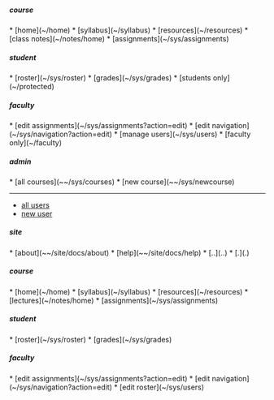 <!-- navigation menu -->

<div access='all'>              <!-- all visitors see this -->
<h5>course</h5>
<div markdown=1>
* [home](~/home)
* [syllabus](~/syllabus)
* [resources](~/resources)
* [class notes](~/notes/home)
* [assignments](~/sys/assignments)
</div>
</div>

<div access='student'>           <!-- students see this -->
<h5>student</h5>
<div markdown=1>
* [roster](~/sys/roster)
* [grades](~/sys/grades)
* [students only](~/protected)
</div>
</div>

<div access='faculty'>           <!-- faculty see this -->
<h5>faculty</h5>
<div markdown=1>
* [edit assignments](~/sys/assignments?action=edit)
* [edit navigation](~/sys/navigation?action=edit)
* [manage users](~/sys/users)
* [faculty only](~/faculty)
</div>
</div>

<div access='admin'>              <!-- site admin stuff -->
<h5>admin</h5>
<div markdown=1>
* [all courses](~~/sys/courses)
* [new course](~~/sys/newcourse)

----

* [all users](~~/sys/users)
* [new user](~~/sys/newuser)
</div>
</div>

<div access='all'>                <!-- all visitors see this -->
<h5>site</h5>
<div markdown=1>
* [about](~~/site/docs/about)
* [help](~~/site/docs/help)
* [..](..)
* [.](.)
</div>
</div>

<div access='all'>                <!-- all visitors see this -->
<h5>course</h5>
<div markdown=1>
* [home](~/home)
* [syllabus](~/syllabus)
* [resources](~/resources)
* [lectures](~/notes/home)
* [assignments](~/sys/assignments)
</div>
</div>

<div access='student'>     
<h5>student</h5>
<div markdown=1>
* [roster](~/sys/roster)
* [grades](~/sys/grades)
</div>
</div>

<div access='faculty'>     <!-- faculty sees this -->
<h5>faculty</h5>
<div markdown=1>
* [edit assignments](~/sys/assignments?action=edit)
* [edit navigation](~/sys/navigation?action=edit)
* [edit roster](~/sys/users)
</div>
</div>
